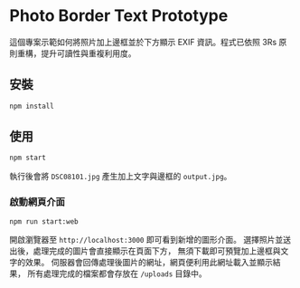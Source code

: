 # Photo Border Text Prototype

這個專案示範如何將照片加上邊框並於下方顯示 EXIF 資訊。程式已依照 3Rs 原則重構，提升可讀性與重複利用度。

## 安裝

```bash
npm install
```

## 使用

```bash
npm start
```

執行後會將 `DSC08101.jpg` 產生加上文字與邊框的 `output.jpg`。

### 啟動網頁介面

```bash
npm run start:web
```

開啟瀏覽器至 `http://localhost:3000` 即可看到新增的圖形介面。
選擇照片並送出後，處理完成的圖片會直接顯示在頁面下方，
無須下載即可預覽加上邊框與文字的效果。
伺服器會回傳處理後圖片的網址，網頁便利用此網址載入並顯示結果，
所有處理完成的檔案都會存放在 `/uploads` 目錄中。
